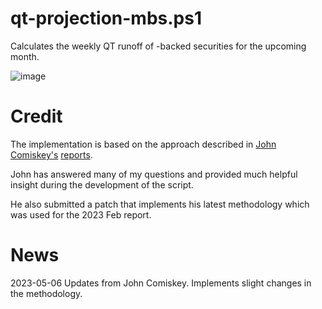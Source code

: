 # qt-projection-mbs.ps1

Calculates the weekly QT runoff of -backed securities for the upcoming month.

![image](https://user-images.githubusercontent.com/20816/211399604-e382adc7-0859-4f81-88cb-0e72299ae70e.png)

# Credit

The implementation is based on the approach described in [John Comiskey's](https://twitter.com/Johncomiskey77) [reports](https://johncomiskey.substack.com/).

John has answered many of my questions and provided much helpful insight during the development of the script.

He also submitted a patch that implements his latest methodology which was used for the 2023 Feb report.

# News

2023-05-06 Updates from John Comiskey. Implements slight changes in the methodology.

